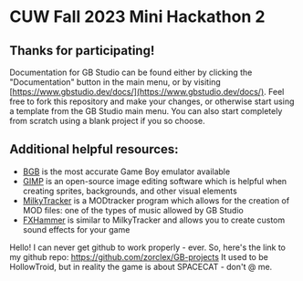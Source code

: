 # CUW Fall 2023 Mini Hackathon 2
## Thanks for participating!
Documentation for GB Studio can be found either by clicking the "Documentation" button
in the main menu, or by visiting [https://www.gbstudio.dev/docs/](https://www.gbstudio.dev/docs/). Feel free to fork this repository and make your changes, or otherwise start using a template from the GB Studio main menu. You can also start completely from scratch using a blank project if you so choose. 
## Additional helpful resources:
* [BGB](http://bgb.bircd.org/) is the most accurate Game Boy emulator available
* [GIMP](https://www.gimp.org/downloads/) is an open-source image editing software which is helpful when creating sprites, backgrounds, and other visual elements
* [MilkyTracker](https://milkytracker.org/downloads/) is a MODtracker program which allows for the creation of MOD files: one of the types of music allowed by GB Studio
* [FXHammer](https://github.com/coffeevalenbat/CBT-FX/blob/main/FX-Hammer-Guide.md) is similar to MilkyTracker and allows you to create custom sound effects for your game


Hello! I can never get github to work properly - ever. So, here's the link to my github repo:
https://github.com/zorclex/GB-projects
It used to be HollowTroid, but in reality the game is about SPACECAT - don't @ me. 
